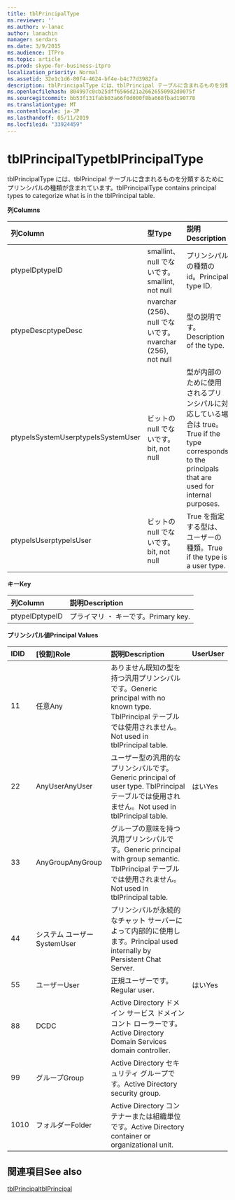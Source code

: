 ```yaml
---
title: tblPrincipalType
ms.reviewer: ''
ms.author: v-lanac
author: lanachin
manager: serdars
ms.date: 3/9/2015
ms.audience: ITPro
ms.topic: article
ms.prod: skype-for-business-itpro
localization_priority: Normal
ms.assetid: 32e1c1d6-80f4-4624-bf4e-b4c77d3982fa
description: tblPrincipalType には、tblPrincipal テーブルに含まれるものを分類するためにプリンシパルの種類が含まれています。
ms.openlocfilehash: 804997c0cb25dff6566d21a26626550982d0075f
ms.sourcegitcommit: bb53f131fabb03a66f0d000f8ba668fbad190778
ms.translationtype: MT
ms.contentlocale: ja-JP
ms.lasthandoff: 05/11/2019
ms.locfileid: "33924459"
---
```

# <a name="tblprincipaltype"></a><span data-ttu-id="a3b52-103">tblPrincipalType</span><span class="sxs-lookup"><span data-stu-id="a3b52-103">tblPrincipalType</span></span>
 
<span data-ttu-id="a3b52-104">tblPrincipalType には、tblPrincipal テーブルに含まれるものを分類するためにプリンシパルの種類が含まれています。</span><span class="sxs-lookup"><span data-stu-id="a3b52-104">tblPrincipalType contains principal types to categorize what is in the tblPrincipal table.</span></span>
  
<span data-ttu-id="a3b52-105">**列**</span><span class="sxs-lookup"><span data-stu-id="a3b52-105">**Columns**</span></span>

|<span data-ttu-id="a3b52-106">**列**</span><span class="sxs-lookup"><span data-stu-id="a3b52-106">**Column**</span></span>|<span data-ttu-id="a3b52-107">**型**</span><span class="sxs-lookup"><span data-stu-id="a3b52-107">**Type**</span></span>|<span data-ttu-id="a3b52-108">**説明**</span><span class="sxs-lookup"><span data-stu-id="a3b52-108">**Description**</span></span>|
|:-----|:-----|:-----|
|<span data-ttu-id="a3b52-109">ptypeID</span><span class="sxs-lookup"><span data-stu-id="a3b52-109">ptypeID</span></span>  <br/> |<span data-ttu-id="a3b52-110">smallint、null でないです。</span><span class="sxs-lookup"><span data-stu-id="a3b52-110">smallint, not null</span></span>  <br/> |<span data-ttu-id="a3b52-111">プリンシパルの種類の id。</span><span class="sxs-lookup"><span data-stu-id="a3b52-111">Principal type ID.</span></span>  <br/> |
|<span data-ttu-id="a3b52-112">ptypeDesc</span><span class="sxs-lookup"><span data-stu-id="a3b52-112">ptypeDesc</span></span>  <br/> |<span data-ttu-id="a3b52-113">nvarchar (256)、null でないです。</span><span class="sxs-lookup"><span data-stu-id="a3b52-113">nvarchar (256), not null</span></span>  <br/> |<span data-ttu-id="a3b52-114">型の説明です。</span><span class="sxs-lookup"><span data-stu-id="a3b52-114">Description of the type.</span></span>  <br/> |
|<span data-ttu-id="a3b52-115">ptypeIsSystemUser</span><span class="sxs-lookup"><span data-stu-id="a3b52-115">ptypeIsSystemUser</span></span>  <br/> |<span data-ttu-id="a3b52-116">ビットの null でないです。</span><span class="sxs-lookup"><span data-stu-id="a3b52-116">bit, not null</span></span>  <br/> |<span data-ttu-id="a3b52-117">型が内部のために使用されるプリンシパルに対応している場合は true。</span><span class="sxs-lookup"><span data-stu-id="a3b52-117">True if the type corresponds to the principals that are used for internal purposes.</span></span>  <br/> |
|<span data-ttu-id="a3b52-118">ptypeIsUser</span><span class="sxs-lookup"><span data-stu-id="a3b52-118">ptypeIsUser</span></span>  <br/> |<span data-ttu-id="a3b52-119">ビットの null でないです。</span><span class="sxs-lookup"><span data-stu-id="a3b52-119">bit, not null</span></span>  <br/> |<span data-ttu-id="a3b52-120">True を指定する型は、ユーザーの種類。</span><span class="sxs-lookup"><span data-stu-id="a3b52-120">True if the type is a user type.</span></span>  <br/> |
   
<span data-ttu-id="a3b52-121">**キー**</span><span class="sxs-lookup"><span data-stu-id="a3b52-121">**Key**</span></span>

|<span data-ttu-id="a3b52-122">**列**</span><span class="sxs-lookup"><span data-stu-id="a3b52-122">**Column**</span></span>|<span data-ttu-id="a3b52-123">**説明**</span><span class="sxs-lookup"><span data-stu-id="a3b52-123">**Description**</span></span>|
|:-----|:-----|
|<span data-ttu-id="a3b52-124">ptypeID</span><span class="sxs-lookup"><span data-stu-id="a3b52-124">ptypeID</span></span>  <br/> |<span data-ttu-id="a3b52-125">プライマリ ・ キーです。</span><span class="sxs-lookup"><span data-stu-id="a3b52-125">Primary key.</span></span>  <br/> |
   
<span data-ttu-id="a3b52-126">**プリンシパル値**</span><span class="sxs-lookup"><span data-stu-id="a3b52-126">**Principal Values**</span></span>

|<span data-ttu-id="a3b52-127">**ID**</span><span class="sxs-lookup"><span data-stu-id="a3b52-127">**ID**</span></span>|<span data-ttu-id="a3b52-128">**[役割]**</span><span class="sxs-lookup"><span data-stu-id="a3b52-128">**Role**</span></span>|<span data-ttu-id="a3b52-129">**説明**</span><span class="sxs-lookup"><span data-stu-id="a3b52-129">**Description**</span></span>|<span data-ttu-id="a3b52-130">**User**</span><span class="sxs-lookup"><span data-stu-id="a3b52-130">**User**</span></span>|
|:-----|:-----|:-----|:-----|
|<span data-ttu-id="a3b52-131">1</span><span class="sxs-lookup"><span data-stu-id="a3b52-131">1</span></span>  <br/> |<span data-ttu-id="a3b52-132">任意</span><span class="sxs-lookup"><span data-stu-id="a3b52-132">Any</span></span>  <br/> |<span data-ttu-id="a3b52-133">ありません既知の型を持つ汎用プリンシパルです。</span><span class="sxs-lookup"><span data-stu-id="a3b52-133">Generic principal with no known type.</span></span> <span data-ttu-id="a3b52-134">TblPrincipal テーブルでは使用されません。</span><span class="sxs-lookup"><span data-stu-id="a3b52-134">Not used in tblPrincipal table.</span></span>  <br/> ||
|<span data-ttu-id="a3b52-135">2</span><span class="sxs-lookup"><span data-stu-id="a3b52-135">2</span></span>  <br/> |<span data-ttu-id="a3b52-136">AnyUser</span><span class="sxs-lookup"><span data-stu-id="a3b52-136">AnyUser</span></span>  <br/> |<span data-ttu-id="a3b52-137">ユーザー型の汎用的なプリンシパルです。</span><span class="sxs-lookup"><span data-stu-id="a3b52-137">Generic principal of user type.</span></span> <span data-ttu-id="a3b52-138">TblPrincipal テーブルでは使用されません。</span><span class="sxs-lookup"><span data-stu-id="a3b52-138">Not used in tblPrincipal table.</span></span>  <br/> |<span data-ttu-id="a3b52-139">はい</span><span class="sxs-lookup"><span data-stu-id="a3b52-139">Yes</span></span>  <br/> |
|<span data-ttu-id="a3b52-140">3</span><span class="sxs-lookup"><span data-stu-id="a3b52-140">3</span></span>  <br/> |<span data-ttu-id="a3b52-141">AnyGroup</span><span class="sxs-lookup"><span data-stu-id="a3b52-141">AnyGroup</span></span>  <br/> |<span data-ttu-id="a3b52-142">グループの意味を持つ汎用プリンシパルです。</span><span class="sxs-lookup"><span data-stu-id="a3b52-142">Generic principal with group semantic.</span></span> <span data-ttu-id="a3b52-143">TblPrincipal テーブルでは使用されません。</span><span class="sxs-lookup"><span data-stu-id="a3b52-143">Not used in tblPrincipal table.</span></span>  <br/> ||
|<span data-ttu-id="a3b52-144">4</span><span class="sxs-lookup"><span data-stu-id="a3b52-144">4</span></span>  <br/> |<span data-ttu-id="a3b52-145">システム ユーザー</span><span class="sxs-lookup"><span data-stu-id="a3b52-145">SystemUser</span></span>  <br/> |<span data-ttu-id="a3b52-146">プリンシパルが永続的なチャット サーバーによって内部的に使用します。</span><span class="sxs-lookup"><span data-stu-id="a3b52-146">Principal used internally by Persistent Chat Server.</span></span>  <br/> ||
|<span data-ttu-id="a3b52-147">5</span><span class="sxs-lookup"><span data-stu-id="a3b52-147">5</span></span>  <br/> |<span data-ttu-id="a3b52-148">ユーザー</span><span class="sxs-lookup"><span data-stu-id="a3b52-148">User</span></span>  <br/> |<span data-ttu-id="a3b52-149">正規ユーザーです。</span><span class="sxs-lookup"><span data-stu-id="a3b52-149">Regular user.</span></span>  <br/> |<span data-ttu-id="a3b52-150">はい</span><span class="sxs-lookup"><span data-stu-id="a3b52-150">Yes</span></span>  <br/> |
|<span data-ttu-id="a3b52-151">8</span><span class="sxs-lookup"><span data-stu-id="a3b52-151">8</span></span>  <br/> |<span data-ttu-id="a3b52-152">DC</span><span class="sxs-lookup"><span data-stu-id="a3b52-152">DC</span></span>  <br/> |<span data-ttu-id="a3b52-153">Active Directory ドメイン サービス ドメイン コント ローラーです。</span><span class="sxs-lookup"><span data-stu-id="a3b52-153">Active Directory Domain Services domain controller.</span></span>  <br/> ||
|<span data-ttu-id="a3b52-154">9</span><span class="sxs-lookup"><span data-stu-id="a3b52-154">9</span></span>  <br/> |<span data-ttu-id="a3b52-155">グループ</span><span class="sxs-lookup"><span data-stu-id="a3b52-155">Group</span></span>  <br/> |<span data-ttu-id="a3b52-156">Active Directory セキュリティ グループです。</span><span class="sxs-lookup"><span data-stu-id="a3b52-156">Active Directory security group.</span></span>  <br/> ||
|<span data-ttu-id="a3b52-157">10</span><span class="sxs-lookup"><span data-stu-id="a3b52-157">10</span></span>  <br/> |<span data-ttu-id="a3b52-158">フォルダー</span><span class="sxs-lookup"><span data-stu-id="a3b52-158">Folder</span></span>  <br/> |<span data-ttu-id="a3b52-159">Active Directory コンテナーまたは組織単位です。</span><span class="sxs-lookup"><span data-stu-id="a3b52-159">Active Directory container or organizational unit.</span></span>  <br/> ||
   
## <a name="see-also"></a><span data-ttu-id="a3b52-160">関連項目</span><span class="sxs-lookup"><span data-stu-id="a3b52-160">See also</span></span>

[<span data-ttu-id="a3b52-161">tblPrincipal</span><span class="sxs-lookup"><span data-stu-id="a3b52-161">tblPrincipal</span></span>](tblprincipal.md)
